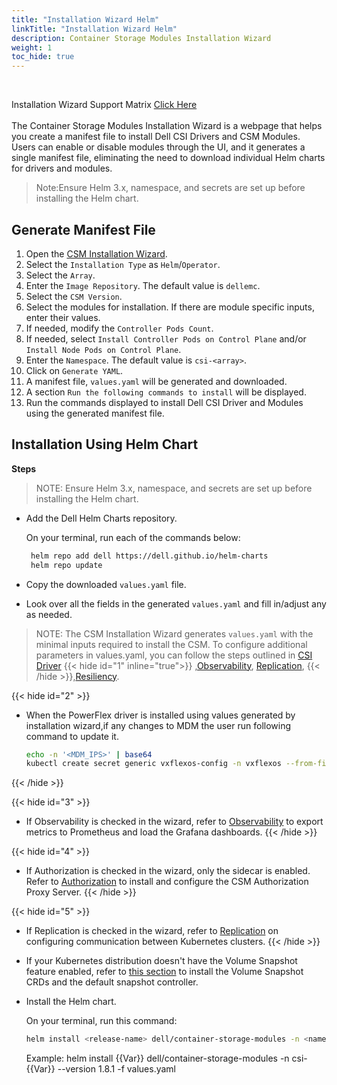 ```yaml
---
title: "Installation Wizard Helm"
linkTitle: "Installation Wizard Helm"
description: Container Storage Modules Installation Wizard
weight: 1
toc_hide: true
---
```

<br>

Installation Wizard Support Matrix [Click Here](../../../../../supportmatrix/#installation-wizard-compatibility-matrix)
<br>
<br>
The Container Storage Modules Installation Wizard is a webpage that helps you create a manifest file to install Dell CSI Drivers and CSM Modules. Users can enable or disable modules through the UI, and it generates a single manifest file, eliminating the need to download individual Helm charts for drivers and modules.

>Note:Ensure Helm 3.x, namespace, and secrets are set up before installing the Helm chart.

## Generate Manifest File

1. Open the [CSM Installation Wizard](/csm-docs/docs/getting-started/installation/installationwizard/src/index.html).
2. Select the `Installation Type` as `Helm`/`Operator`.
3. Select the `Array`.
4. Enter the `Image Repository`. The default value is `dellemc`.
5. Select the `CSM Version`.
6. Select the modules for installation. If there are module specific inputs, enter their values.
7. If needed, modify the `Controller Pods Count`.
8. If needed, select `Install Controller Pods on Control Plane` and/or `Install Node Pods on Control Plane`.
9. Enter the `Namespace`. The default value is `csi-<array>`.
10. Click on `Generate YAML`.
11. A manifest file, `values.yaml` will be generated and downloaded.
12. A section `Run the following commands to install` will be displayed.
13. Run the commands displayed to install Dell CSI Driver and Modules using the generated manifest file.

## Installation Using Helm Chart

**Steps**

>NOTE: Ensure Helm 3.x, namespace, and secrets are set up before installing the Helm chart.

- Add the Dell Helm Charts repository.

    On your terminal, run each of the commands below:

    ```bash
     helm repo add dell https://dell.github.io/helm-charts
     helm repo update
    ```

- Copy the downloaded `values.yaml` file.

- Look over all the fields in the generated `values.yaml` and fill in/adjust any as needed.

>NOTE: The CSM Installation Wizard generates `values.yaml` with the minimal inputs required to install the CSM. To configure additional parameters in values.yaml, you can follow the steps outlined in [CSI Driver](../helm#install-driver) {{< hide id="1" inline="true">}} ,[Observability](../helm/csm-modules/observability), [Replication](../helm/csm-modules/replication/),  {{< /hide >}},[Resiliency](../helm/csm-modules/resiliency/).

{{< hide id="2" >}}
- When the PowerFlex driver is installed using values generated by installation wizard,if any changes to MDM the user run following command to update it.

    ```bash
    echo -n '<MDM_IPS>' | base64
    kubectl create secret generic vxflexos-config -n vxflexos --from-file=config=samples/config.yaml --from-literal=MDM='xx.xx.xx.xx,yy.yy.yy.yy&zz.zz.zz.zz'
    ```
{{< /hide >}}

{{< hide id="3" >}}
- If Observability is checked in the wizard, refer to [Observability](../helm/csm-modules/observability/postinstallation) to export metrics to Prometheus and load the Grafana dashboards.
{{< /hide >}}

{{< hide id="4" >}}
- If Authorization is checked in the wizard, only the sidecar is enabled. Refer to [Authorization](../helm/csm-modules/authorizationv2-0/) to install and configure the CSM Authorization Proxy Server.
{{< /hide >}}

{{< hide id="5" >}}
- If Replication is checked in the wizard, refer to [Replication](../helm/csm-modules/replication/#install-container-storage-module-replication-controller) on configuring communication between Kubernetes clusters.
{{< /hide >}}

- If your Kubernetes distribution doesn't have the Volume Snapshot feature enabled, refer to [this section](docs/concepts/snapshots) to install the Volume Snapshot CRDs and the default snapshot controller.

- Install the Helm chart.

    On your terminal, run this command:

    ```bash
    helm install <release-name> dell/container-storage-modules -n <namespace> --version <container-storage-module chart-version> -f <values.yaml location>
    ```
    Example: helm install {{Var}} dell/container-storage-modules -n csi-{{Var}} --version 1.8.1 -f values.yaml
